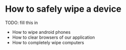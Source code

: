 # How to safely wipe a device

TODO: fill this in

 - How to wipe android phones
 - How to clear browsers of our application
 - How to completely wipe computers
